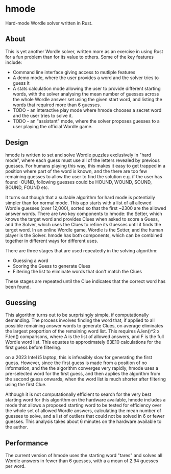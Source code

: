# hmode
Hard-mode Wordle solver written in Rust.

## About
This is yet another Wordle solver, written more as an exercise in using Rust for a fun problem than for its value
 to others. Some of the key features include:

- Command line interface giving access to mutliple features
- A demo mode, where the user provides a word and the solver tries to guess it
- A stats calculation mode allowing the user to provide different starting words, with the solver analysing
 the mean number of guesses across the whole Wordle answer set using the given start word, and listing the words that required more than 6 guesses.
- TODO - an interactive play mode where hmode chooses a secret word and the user tries to solve it.
- TODO - an "assistant" mode, where the solver proposes guesses to a user playing the official Wordle game.

## Design

hmode is written to set and solve Wordle puzzles exclusively in "hard mode", where each guess must use all of the
letters revealed by previous guesses. For humans playing this way, this makes it easy to get trapped in a position
where part of the word is known, and the there are too few remaining guesses to allow the user to find the solution
e.g. if the user has found -OUND, following guesses could be HOUND, WOUND, SOUND, BOUND, FOUND etc.

It turns out though that a suitable algorithm for hard mode is potentially simpler than for normal mode. This app
starts with a list of all allowed Wordle guesses (over 12,000), sorted so that the first ~2300 are the allowed 
answer words. There are two key components to hmode: the Setter, which knows the target word and provides Clues when
asked to score a Guess, and the Solver, which uses the Clues to refine its Guesses until it finds the target word. In
an online Wordle game, Wordle is the Setter, and the human player is the Solver. hmode has both components, which can
be combined together in different ways for different uses.

There are three stages that are used repeatedly in the solving algorithm:

- Guessing a word
- Scoring the Guess to generate Clues
- Filtering the list to eliminate words that don't match the Clues

These stages are repeated until the Clue indicates that the correct word has been found.

## Guessing
This algorithm turns out to be surprisingly simple, if computationally demanding.
The process involves finding the word that, if applied to all possible remaining answer words to generate Clues,
on average eliminates the largest proportion of the remaining word list. This requires A.len()^2 x F.len() comparisons, where
A is the list of allowed answers, and F is the full Wordle word list. This equates to approximately 63E10 calculations for
the first guess before filtering.

on a 2023 Intel i5 laptop, this is infeasibly slow for generating the first guess. However, since the first guess is made
from a position of no information, and the the algorithm converges very rapidly, hmode uses a pre-selected word for the first
guess, and then applies the algorithm from the second guess onwards, when the word list is much shorter after filtering using
the first Clue.

Although it is not computationally efficient to search for the very best starting word for this algorithm on the hardware 
available, hmode includes a mode that allows a proposed starting word to be tested for efficiency over the whole set 
of allowed Wordle answers, calculating the mean number of guesses to solve, and a list of outliers that could not be solved
in 6 or fewer guesses. This analysis takes about 6 minutes on the hardware available to the author.

## Performance
The current version of hmode uses the starting word "tares" and solves all Wordle answers in fewer than 6 guesses, with a
a mean of 2.94 guesses per word.




